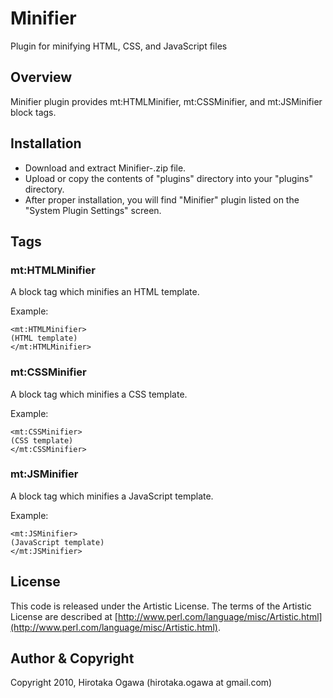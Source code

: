# Minifier

Plugin for minifying HTML, CSS, and JavaScript files

## Overview

Minifier plugin provides mt:HTMLMinifier, mt:CSSMinifier, and
mt:JSMinifier block tags.

## Installation

 * Download and extract Minifier-<version>.zip file.
 * Upload or copy the contents of "plugins" directory into your
   "plugins" directory.
 * After proper installation, you will find "Minifier" plugin listed
   on the "System Plugin Settings" screen.

## Tags

### mt:HTMLMinifier

A block tag which minifies an HTML template.

Example:

    <mt:HTMLMinifier>
    (HTML template)
    </mt:HTMLMinifier>

### mt:CSSMinifier

A block tag which minifies a CSS template.

Example:

    <mt:CSSMinifier>
    (CSS template)
    </mt:CSSMinifier>

### mt:JSMinifier

A block tag which minifies a JavaScript template.

Example:

    <mt:JSMinifier>
    (JavaScript template)
    </mt:JSMinifier>

## License

This code is released under the Artistic License. The terms of the Artistic License are described at [http://www.perl.com/language/misc/Artistic.html](http://www.perl.com/language/misc/Artistic.html).

## Author & Copyright

Copyright 2010, Hirotaka Ogawa (hirotaka.ogawa at gmail.com)
